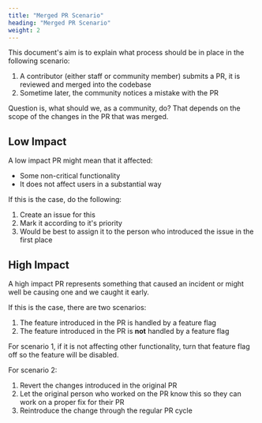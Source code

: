 ```yaml
---
title: "Merged PR Scenario"
heading: "Merged PR Scenario"
weight: 2
---
```


This document's aim is to explain what process should be in place in the following scenario:

1. A contributor (either staff or community member) submits a PR, it is reviewed and merged into the codebase
2. Sometime later, the community notices a mistake with the PR

Question is, what should we, as a community, do? That depends on the scope of the changes in the PR that was merged.

## Low Impact
A low impact PR might mean that it affected:
- Some non-critical functionality
- It does not affect users in a substantial way 

If this is the case, do the following:

1. Create an issue for this
2. Mark it according to it's priority
3. Would be best to assign it to the person who introduced the issue in the first place

## High Impact
A high impact PR represents something that caused an incident or might well be causing one and we caught it early.

If this is the case, there are two scenarios:

1. The feature introduced in the PR is handled by a feature flag 
2. The feature introduced in the PR is **not** handled by a feature flag 

For scenario 1, if it is not affecting other functionality, turn that feature flag off so the feature will be disabled.

For scenario 2:

1. Revert the changes introduced in the original PR
2. Let the original person who worked on the PR know this so they can work on a proper fix for their PR
3. Reintroduce the change through the regular PR cycle